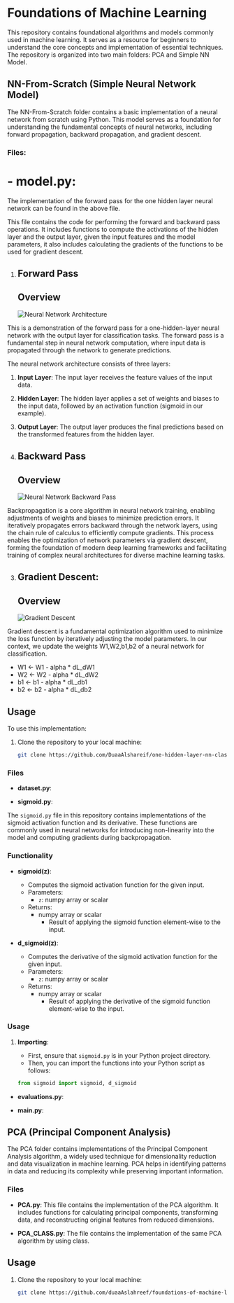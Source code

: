 # Foundations of Machine Learning

This repository contains foundational algorithms and models commonly used in machine learning. It serves as a resource for beginners to understand the core concepts and implementation of essential techniques. The repository is organized into two main folders: PCA and Simple NN Model.


## NN-From-Scratch (Simple Neural Network Model)

The NN-From-Scratch folder contains a basic implementation of a neural network from scratch using Python. This model serves as a foundation for understanding the fundamental concepts of neural networks, including forward propagation, backward propagation, and gradient descent.

### Files:

# - **model.py**:
The implementation of the forward pass for the one hidden layer neural network can be found in the above file.

This file contains the code for performing the forward and backward pass operations. It includes functions to compute the activations of the hidden layer and the output layer, given the input features and the model parameters, it also includes calculating the gradients of the functions to be used for gradient descent.

   1. ## Forward Pass

      ## Overview
       ![Neural Network Architecture](https://www.nosco.ch/ai/ml/inc/img/neural_network.png)

This is a demonstration of the forward pass for a one-hidden-layer neural network with the output layer for classification tasks. The forward pass is a fundamental step in neural network computation, where input data is propagated through the network to generate predictions.

The neural network architecture consists of three layers:

1. **Input Layer**: The input layer receives the feature values of the input data.
2. **Hidden Layer**: The hidden layer applies a set of weights and biases to the input data, followed by an activation function (sigmoid in our example).
3. **Output Layer**: The output layer produces the final predictions based on the transformed features from the hidden layer.



2. ## Backward Pass

      ## Overview
   ![Neural Network Backward Pass](https://miro.medium.com/max/908/1*ahiviCqq6B0R_XWBmgvHkA.png)

Backpropagation is a core algorithm in neural network training, enabling adjustments of weights and biases to minimize prediction errors. It iteratively propagates errors backward through the network layers, using the chain rule of calculus to efficiently compute gradients. This process enables the optimization of network parameters via gradient descent, forming the foundation of modern deep learning frameworks and facilitating training of complex neural architectures for diverse machine learning tasks.



   3. ## Gradient Descent: 

      ## Overview
       ![Gradient Descent](https://miro.medium.com/v2/resize:fit:1400/format:webp/0*qLSq-P_4iwNPWQTo.png)

Gradient descent is a fundamental optimization algorithm used to minimize the loss function by iteratively adjusting the model parameters. In our context, we update the weights W1,W2,b1,b2 of a neural network for classification.



- W1 <- W1 - alpha * dL_dW1
- W2 <- W2 - alpha * dL_dW2
- b1 <- b1 - alpha * dL_db1
- b2 <- b2 - alpha * dL_db2

## Usage

To use this implementation:

1. Clone the repository to your local machine:

   ```bash
   git clone https://github.com/DuaaAlshareif/one-hidden-layer-nn-classification.git


### Files
- **dataset.py**:
  
- **sigmoid.py**:

The `sigmoid.py` file in this repository contains implementations of the sigmoid activation function and its derivative. These functions are commonly used in neural networks for introducing non-linearity into the model and computing gradients during backpropagation.

### Functionality

- **sigmoid(z)**:
  - Computes the sigmoid activation function for the given input.
  - Parameters:
    - `z`: numpy array or scalar
  - Returns:
    - numpy array or scalar
      - Result of applying the sigmoid function element-wise to the input.

- **d_sigmoid(z)**:
  - Computes the derivative of the sigmoid activation function for the given input.
  - Parameters:
    - `z`: numpy array or scalar
  - Returns:
    - numpy array or scalar
      - Result of applying the derivative of the sigmoid function element-wise to the input.

### Usage

1. **Importing**:
   - First, ensure that `sigmoid.py` is in your Python project directory.
   - Then, you can import the functions into your Python script as follows:

   ```python
   from sigmoid import sigmoid, d_sigmoid

- **evaluations.py**:



- **main.py**:

  
## PCA (Principal Component Analysis)

The PCA folder contains implementations of the Principal Component Analysis algorithm, a widely used technique for dimensionality reduction and data visualization in machine learning. PCA helps in identifying patterns in data and reducing its complexity while preserving important information.

### Files

- **PCA.py**: This file contains the implementation of the PCA algorithm. It includes functions for calculating principal components, transforming data, and reconstructing original features from reduced dimensions.
  
- **PCA_CLASS.py**: The file contains the implementation of the same PCA algorithm by using class.


## Usage

1. Clone the repository to your local machine:

   ```bash
   git clone https://github.com/duaaAslahreef/foundations-of-machine-learning.git
